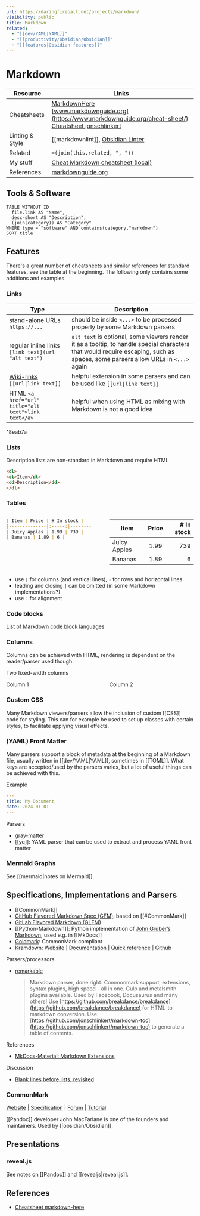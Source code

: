 ```yaml
---
url: https://daringfireball.net/projects/markdown/
visibility: public
title: Markdown
related:
  - "[[dev/YAML|YAML]]"
  - "[[productivity/obsidian/Obsidian]]"
  - "[[features|Obsidian features]]"
---
```


# Markdown

| Resource | Links |
| ---- | ---- |
| Cheatsheets | [MarkdownHere](https://github.com/adam-p/markdown-here/wiki/Markdown-Cheatsheet)<br>[www.markdownguide.org](https://www.markdownguide.org/cheat-sheet/)<br>[Cheatsheet jonschlinkert] |
| Linting & Style | [[markdownlint]], [Obsidian Linter](projects/templates/obsidian#^f0ca06) |
| Related | `=(join(this.related, ", "))` |
| My stuff | [Cheat Markdown cheatsheet (local)](file://.config/cheat/cheatsheets/personal/markdown) |
| References | [markdownguide.org] |

## Tools & Software

```dataview
TABLE WITHOUT ID
  file.link AS "Name",
  desc-short AS "Description",
  (join(category)) AS "Category"
WHERE type = "software" AND contains(category,"markdown")
SORT title
```

## Features

There's a great number of cheatsheets and similar references for standard features, see the table at the beginning. The following only contains some additions and examples.

### Links

| Type                           | Description |
| ------------------------------ | ----------- |
| stand-alone URLs `https://...` |  should be inside `<...>` to be processed properly by some Markdown parsers |
| regular inline links `[link text](url "alt text")` | `alt text` is optional, some viewers render it as a tooltip, to handle special characters that would require escaping, such as spaces, some parsers allow URLs in `<...>` again |
| [Wiki-links] `[[url\|link text]]` | helpful extension in some parsers and can be used like `[[url\|link text]]`
| HTML `<a href="url" title="alt text">link text</a>` | helpful when using HTML as mixing with Markdown is not a good idea |

^8eab7a

### Lists

Description lists are non-standard in Markdown and require HTML

```html
<dl>
<dt>Item</dt>
<dd>Description</dd>
</dl>
```

### Tables

<div style="display: flex; justify-content: space-between; width: 100%">
<div style="width: 45%">

```markdown
| Item | Price | # In stock |
|--------------|:-----:|-----------:|
| Juicy Apples | 1.99 | 739 |
| Bananas | 1.89 | 6 |
```

</div>
<div style="width: 45%">

| Item | Price | # In stock |
|--------------|:-----:|-----------:|
| Juicy Apples | 1.99 | 739 |
| Bananas | 1.89 | 6 |
</div>
</div>

- use `|` for columns (and vertical lines), `-` for rows and horizontal lines
- leading and closing `|` can be omitted (in some Markdown implementations?)
- use `:` for alignment

### Code blocks

[List of Markdown code block languages](https://markdown.land/markdown-code-block)

### Columns

Columns can be achieved with HTML, rendering is dependent on the reader/parser used though.

Two fixed-width columns
<div style="display: flex; justify-content: space-between; width: 100%">
<div style="width: 45%">
Column 1
</div>
<div style="width: 45%">
Column 2
</div>
</div>

### Custom CSS

Many Markdown viewers/parsers allow the inclusion of custom [[CSS]] code for styling. This can for example be used to set up classes with certain styles, to facilitate applying visual effects.


### (YAML) Front Matter

Many parsers support a block of metadata at the beginning of a Markdown file, usually written in [[dev/YAML|YAML]], sometimes in [[TOML]]. What keys are accepted/used by the parsers varies, but a lot of useful things can be achieved with this.

Example

```yaml
---
title: My Document
date: 2024-01-01
---
```

Parsers

- [gray-matter](https://github.com/jonschlinkert/gray-matter)
- [[yq]]: YAML parser that can be used to extract and process YAML front matter

### Mermaid Graphs

See [[mermaid|notes on Mermaid]].


## Specifications, Implementations and Parsers

- [[CommonMark]]
- [GitHub Flavored Markdown Spec (GFM)](https://github.github.com/gfm/): based on [[#CommonMark]]
- [GitLab Flavored Markdown (GLFM)](https://docs.gitlab.com/ee/user/markdown.html)
- [[Python-Markdown]]: Python implementation of [John Gruber’s Markdown](https://daringfireball.net/projects/markdown/), used e.g. in [[MkDocs]]
- [Goldmark](https://github.com/yuin/goldmark/): CommonMark compliant
- Kramdown: [Website](https://kramdown.gettalong.org/) | [Documentation](https://kramdown.gettalong.org/documentation.html) | [Quick reference](https://kramdown.gettalong.org/quickref.html) | [Github](https://github.com/gettalong/kramdown)

Parsers/processors

- [remarkable](https://github.com/jonschlinkert/remarkable)
  > Markdown parser, done right. Commonmark support, extensions, syntax plugins, high speed - all in one. Gulp and metalsmith plugins available. Used by Facebook, Docusaurus and many others! Use [https://github.com/breakdance/breakdance](https://github.com/breakdance/breakdance) for HTML-to-markdown conversion. Use [https://github.com/jonschlinkert/markdown-toc](https://github.com/jonschlinkert/markdown-toc) to generate a table of contents.

References

- [MkDocs-Material: Markdown Extensions](https://squidfunk.github.io/mkdocs-material/setup/extensions/?h=exten)

Discussion

- [Blank lines before lists, revisited](https://talk.commonmark.org/t/blank-lines-before-lists-revisited/1990/5)


### CommonMark

[Website](http://commonmark.org/) | [Specification](https://spec.commonmark.org/0.30/) | [Forum](https://talk.commonmark.org/) | [Tutorial](https://commonmark.org/help/tutorial/)

[[Pandoc]] developer John MacFarlane is one of the founders and maintainers. Used by [[obsidian/Obsidian]].


## Presentations

### reveal.js

See notes on [[Pandoc]] and [[revealjs|reveal.js]].


## References

- [Cheatsheet markdown-here]

[Cheatsheet jonschlinkert]: <https://gist.github.com/jonschlinkert/5854601>
[Cheatsheet markdown-here]: <https://github.com/adam-p/markdown-here/wiki/Markdown-Cheatsheet>
[markdownguide.org]: <https://www.markdownguide.org>
[Wiki-links]: <https://python-markdown.github.io/extensions/wikilinks/>

